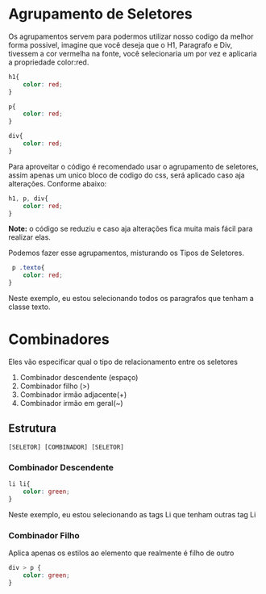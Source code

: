 # Agrupamento de Seletores
Os agrupamentos servem para podermos utilizar nosso codigo da melhor forma possivel, imagine que você deseja que o H1, Paragrafo e Div, tivessem a cor vermelha na fonte, você selecionaria um por vez e aplicaria a propriedade color:red.

```css
h1{
    color: red;
}

p{
    color: red;
}

div{
    color: red;
}
```

Para aproveitar o código é recomendado usar o agrupamento de seletores, assim apenas um unico bloco de codigo do css, será aplicado caso aja alterações. Conforme abaixo:
```css
h1, p, div{
    color: red;
}
```
**Note:** o código se reduziu e caso aja alterações fica muita mais fácil para realizar elas.

Podemos fazer esse agrupamentos, misturando os Tipos de Seletores.

```css
 p .texto{
    color: red;
}
```

Neste exemplo, eu estou selecionando todos os paragrafos que tenham a classe texto.

# Combinadores
Eles vão especificar qual o tipo de relacionamento entre os seletores

1. Combinador descendente (espaço)
2. Combinador filho (>)
3. Combinador irmão adjacente(+)
4. Combinador irmão em geral(~)

## Estrutura

```
[SELETOR] [COMBINADOR] [SELETOR]
```

### Combinador Descendente
```CSS
li li{
    color: green;
}
```
Neste exemplo, eu estou selecionando as tags Li que tenham outras tag Li

### Combinador Filho
Aplica apenas os estilos ao elemento que realmente é filho de outro
```CSS
div > p {
    color: green;
}
```


